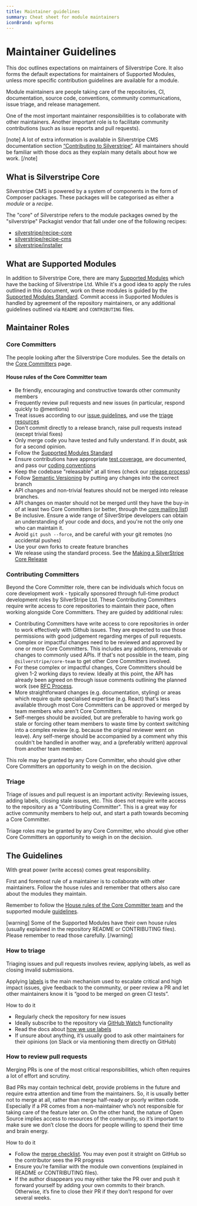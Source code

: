 ```yaml
---
title: Maintainer guidelines
summary: Cheat sheet for module maintainers
iconBrand: wpforms
---
```



# Maintainer Guidelines

This doc outlines expectations on maintainers of Silverstripe Core. It also forms the default expectations for maintainers of Supported Modules, unless more specific contribution guidelines are available for a module.

Module maintainers are people taking care of the repositories, CI, documentation, source code, conventions, community communications, issue triage, and release management.

One of the most important maintainer responsibilities is to collaborate with other maintainers. Another important role is to facilitate community contributions (such as issue reports and pull requests).

[note]
A lot of extra information is available in Silverstripe CMS documentation section [“Contributing to Silverstripe”](./).
All maintainers should be familiar with those docs as they explain many details about how we work.
[/note]


## What is Silverstripe Core

Silverstripe CMS is powered by a system of components in the form of Composer packages. These packages will be categorised as either a _module_ or a _recipe_.

The "core" of Silverstripe refers to the module packages owned by the "silverstripe" Packagist vendor that fall under one of the following recipes:

* [silverstripe/recipe-core](https://github.com/silverstripe/recipe-cms)
* [silverstripe/recipe-cms](https://github.com/silverstripe/recipe-cms)
* [silverstripe/installer](https://github.com/silverstripe/silverstripe-installer)

## What are Supported Modules

In addition to Silverstripe Core, there are many [Supported Modules](https://www.silverstripe.org/software/addons/supported-modules-definition/)
which have the backing of Silverstripe Ltd. While it's a good idea to apply the rules outlined in this document,
work on these modules is guided by the 
[Supported Modules Standard](https://www.silverstripe.org/software/addons/supported-modules-definition/).
Commit access in Supported Modules is handled by agreement of the repository maintainers,
or any additional guidelines outlined via `README` and `CONTRIBUTING` files.


## Maintainer Roles

### Core Committers

The people looking after the Silverstripe Core modules.
See the details on the [Core Committers](./core_committers) page.

#### House rules of the Core Committer team

 * Be friendly, encouraging and constructive towards other community members
 * Frequently review pull requests and new issues (in particular, respond quickly to @mentions)
 * Treat issues according to our [issue guidelines](issues_and_bugs), and use the [triage resources](triage_resources)
 * Don't commit directly to a release branch, raise pull requests instead (except trivial fixes)
 * Only merge code you have tested and fully understand. If in doubt, ask for a second opinion.
 * Follow the [Supported Modules Standard](https://www.silverstripe.org/software/addons/supported-modules-definition/)
 * Ensure contributions have appropriate [test coverage](../developer_guides/testing), are documented, and pass our [coding conventions](/getting_started/coding_conventions)
 * Keep the codebase "releasable" at all times (check our [release process](release_process))
 * Follow [Semantic Versioning](code/#picking-the-right-version) by putting any changes into the correct branch
 * API changes and non-trivial features should not be merged into release branches. 
 * API changes on master should not be merged until they have the buy-in of at least two Core Committers (or better, through the [core mailing list](https://groups.google.com/forum/#!forum/silverstripe-dev))
 * Be inclusive. Ensure a wide range of SilverStripe developers can obtain an understanding of your code and docs, and you're not the only one who can maintain it.
 * Avoid `git push --force`, and be careful with your git remotes (no accidental pushes)
 * Use your own forks to create feature branches
 * We release using the standard process. See the [Making a SilverStripe Core Release](making_a_silverstripe_core_release)


### Contributing Committers

Beyond the Core Committer role, there can be individuals which
focus on core development work - typically sponsored through full-time product development roles by SilverStripe Ltd.
These Contributing Committers require write access to core repositories to maintain their pace,
often working alongside Core Committers. They are guided by additional rules:

 * Contributing Committers have write access to core repositories in order to work effectively with Github issues. They are expected to use those permissions with good judgement regarding merges of pull requests.
 * Complex or impactful changes need to be reviewed and approved by one or more Core Committers. This includes any additions, removals or changes to commonly used APIs. If that's not possible in the team, ping `@silverstripe/core-team` to get other Core Committers involved.
 * For these complex or impactful changes, Core Committers should be given 1-2 working days to review. Ideally at this point, the API has already been agreed on through issue comments outlining the planned work (see [RFC Process](request_for_comment]).
 * More straightforward changes (e.g. documentation, styling) or areas which require quite specialised expertise (e.g. React) that's less available through most Core Committers can be approved or merged by team members who aren't Core Committers.
 * Self-merges should be avoided, but are preferable to having work go stale or forcing other team members to waste time by context switching into a complex review (e.g. because the original reviewer went on leave). Any self-merge should be accompanied by a comment why this couldn't be handled in another way, and a (preferably written) approval from another team member.

This role may be granted by any Core Committer,
who should give other Core Committers an opportunity to weigh in on the decision.


### Triage

Triage of issues and pull request is an important activity: Reviewing issues, adding labels,
closing stale issues, etc. This does not require write access to the repository as a "Contributing Committer".
This is a great way for active community members to help out, and start a path towards becoming a Core Committer.

Triage roles may be granted by any Core Committer,
who should give other Core Committers an opportunity to weigh in on the decision.


## The Guidelines

With great power (write access) comes great responsibility.

First and foremost rule of a maintainer is to collaborate with other maintainers. Follow the house rules and remember that others also care about the modules they maintain.

Remember to follow the [House rules of the Core Committer team](#house-rules-of-the-core-committer-team) and the supported module [guidelines](https://www.silverstripe.org/software/addons/supported-modules-definition/).

[warning]
Some of the Supported Modules have their own house rules (usually explained in the repository README or CONTRIBUTING files). Please remember to read those carefully.
[/warning]


### How to triage

Triaging issues and pull requests involves review, applying labels, as well as closing invalid submissions.

Applying [labels](./code/#labels) is the main mechanism used to escalate critical and high impact issues, give feedback to the community, or peer review a PR and let other maintainers know it is “good to be merged on green CI tests”.


How to do it
  - Regularly check the repository for new issues
  - Ideally subscribe to the repository via [GitHub Watch](https://docs.github.com/en/free-pro-team@latest/github/managing-subscriptions-and-notifications-on-github/viewing-your-subscriptions#configuring-your-watch-settings-for-an-individual-repository) functionality
  - Read the docs about [how we use labels](./code/#labels)
  - If unsure about anything, it’s usually good to ask other maintainers for their opinions (on Slack or via mentioning them directly on GitHub)


### How to review pull requests

Merging PRs is one of the most critical responsibilities, which often requires a lot of effort and scrutiny.

Bad PRs may contain technical debt, provide problems in the future and require extra attention and time from the maintainers. So, it is usually better not to merge at all, rather than merge half-ready or poorly written code. Especially if a PR comes from a non-maintainer who’s not responsible for taking care of the feature later on. On the other hand, the nature of Open Source implies access to resources of the community, so it’s important to make sure we don’t close the doors for people willing to spend their time and brain energy.

How to do it
  - Follow the [merge checklist](./triage_resources/#merge-checklist). You may even post it straight on GitHub so the contributor sees the PR progress
  - Ensure you’re familiar with the module own conventions (explained in README or CONTRIBUTING files).
  - If the author disappears you may either take the PR over and push it forward yourself by adding your own commits to their branch. Otherwise, it’s fine to close their PR if they don’t respond for over several weeks.
